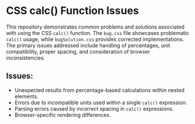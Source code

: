# CSS calc() Function Issues
This repository demonstrates common problems and solutions associated with using the CSS `calc()` function. The `bug.css` file showcases problematic `calc()` usage, while `bugSolution.css` provides corrected implementations.  The primary issues addressed include handling of percentages, unit compatibility, proper spacing, and consideration of browser inconsistencies.

## Issues:
- Unexpected results from percentage-based calculations within nested elements.
- Errors due to incompatible units used within a single `calc()` expression.
- Parsing errors caused by incorrect spacing in `calc()` expressions.
- Browser-specific rendering differences.